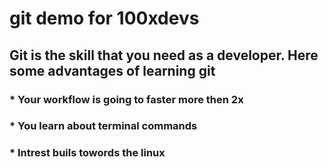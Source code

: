 # git demo for 100xdevs

## Git is the skill that you need as a developer. Here some advantages of learning git
### * Your workflow is going to faster more then 2x
### * You learn about terminal commands
### * Intrest buils towords the linux
